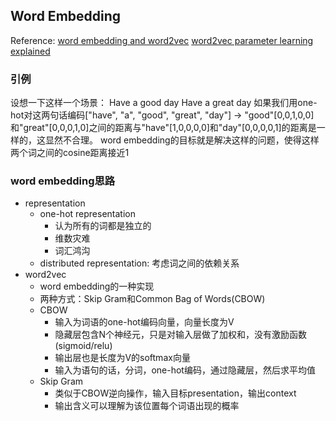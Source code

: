 ## Word Embedding
Reference: [word embedding and word2vec](https://towardsdatascience.com/introduction-to-word-embedding-and-word2vec-652d0c2060fa)
[word2vec parameter learning explained](https://arxiv.org/pdf/1411.2738.pdf)
### 引例
设想一下这样一个场景：
Have a good day
Have a great day
如果我们用one-hot对这两句话编码["have", "a", "good", "great", "day"] -> "good"[0,0,1,0,0]和"great"[0,0,0,1,0]之间的距离与"have"[1,0,0,0,0]和"day"[0,0,0,0,1]的距离是一样的，这显然不合理。
word embedding的目标就是解决这样的问题，使得这样两个词之间的cosine距离接近1
### word embedding思路
- representation
	- one-hot representation
		- 认为所有的词都是独立的
		- 维数灾难
		- 词汇鸿沟
	- distributed representation: 考虑词之间的依赖关系
- word2vec
	- word embedding的一种实现
	- 两种方式：Skip Gram和Common Bag of Words(CBOW)
	- CBOW
		- 输入为词语的one-hot编码向量，向量长度为V
		- 隐藏层包含N个神经元，只是对输入层做了加权和，没有激励函数(sigmoid/relu)
		- 输出层也是长度为V的softmax向量
		- 输入为语句的话，分词，one-hot编码，通过隐藏层，然后求平均值
	- Skip Gram
		- 类似于CBOW逆向操作，输入目标presentation，输出context
		- 输出含义可以理解为该位置每个词语出现的概率
<!--stackedit_data:
eyJoaXN0b3J5IjpbLTIwODY5OTEwOTksLTE1MzcwMzIwMDNdfQ
==
-->